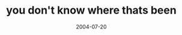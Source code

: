 ---
layout: base.njk
title : 'you don&#39;t know where thats been' 
view_title : 'you don&#39;t know where thats been' 
year : '2004' 
date : '2004-07-20' 
img_file : '/drawing/youdontknowwherethatsbeen.png' 
html_file : 'youdontknowwherethatsbeen' 
next_html : 'socute.html' 
year_order : '128' 
permalink : "title/{{html_file}}.html"
---